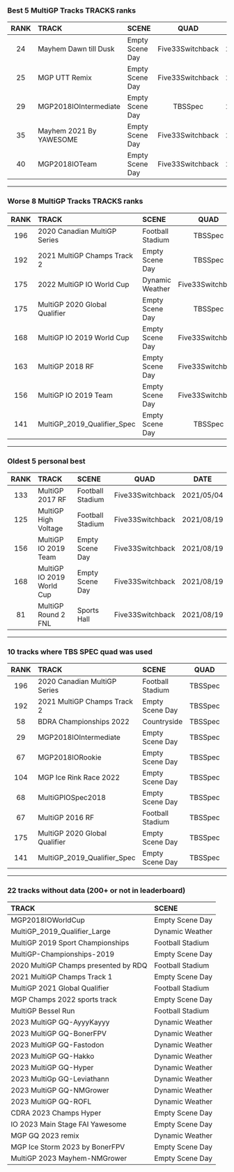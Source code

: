 ### Best 5 MultiGP Tracks TRACKS ranks
|RANK|TRACK|SCENE|QUAD|DATE|
|:---:|:---|:---|:---:|:---:|
|24|Mayhem Dawn till Dusk|Empty Scene Day|Five33Switchback|2022/04/01|
|25|MGP UTT Remix|Empty Scene Day|Five33Switchback|2022/05/24|
|29|MGP2018IOIntermediate|Empty Scene Day|TBSSpec|2021/12/20|
|35|Mayhem 2021 By YAWESOME|Empty Scene Day|Five33Switchback|2022/03/31|
|40|MGP2018IOTeam|Empty Scene Day|Five33Switchback|2022/04/03|
---
### Worse 8 MultiGP Tracks TRACKS ranks
|RANK|TRACK|SCENE|QUAD|DATE|
|:---:|:---|:---|:---:|:---:|
|196|2020 Canadian MultiGP Series|Football Stadium|TBSSpec|2022/02/19|
|192|2021 MultiGP Champs Track 2|Empty Scene Day|TBSSpec|2021/12/18|
|175|2022 MultiGP IO World Cup|Dynamic Weather|Five33Switchback|2022/05/31|
|175|MultiGP 2020 Global Qualifier|Empty Scene Day|TBSSpec|2022/02/19|
|168|MultiGP IO 2019 World Cup|Empty Scene Day|Five33Switchback|2021/08/19|
|163|MultiGP 2018 RF|Empty Scene Day|Five33Switchback|2022/04/03|
|156|MultiGP IO 2019 Team|Empty Scene Day|Five33Switchback|2021/08/19|
|141|MultiGP_2019_Qualifier_Spec|Empty Scene Day|TBSSpec|2022/02/19|
---
### Oldest 5 personal best
|RANK|TRACK|SCENE|QUAD|DATE|
|:---:|:---|:---|:---:|:---:|
|133|MultiGP 2017 RF|Football Stadium|Five33Switchback|2021/05/04|
|125|MultiGP High Voltage|Football Stadium|Five33Switchback|2021/08/19|
|156|MultiGP IO 2019 Team|Empty Scene Day|Five33Switchback|2021/08/19|
|168|MultiGP IO 2019 World Cup|Empty Scene Day|Five33Switchback|2021/08/19|
|81|MultiGP Round 2 FNL|Sports Hall|Five33Switchback|2021/08/19|
---
### 10 tracks where TBS SPEC quad was used
|RANK|TRACK|SCENE|QUAD|DATE|
|:---:|:---|:---|:---:|:---:|
|196|2020 Canadian MultiGP Series|Football Stadium|TBSSpec|2022/02/19|
|192|2021 MultiGP Champs Track 2|Empty Scene Day|TBSSpec|2021/12/18|
|58|BDRA Championships 2022|Countryside|TBSSpec|2022/10/10|
|29|MGP2018IOIntermediate|Empty Scene Day|TBSSpec|2021/12/20|
|67|MGP2018IORookie|Empty Scene Day|TBSSpec|2021/12/20|
|104|MGP Ice Rink Race 2022|Empty Scene Day|TBSSpec|2022/07/03|
|68|MultiGPIOSpec2018|Empty Scene Day|TBSSpec|2022/02/19|
|67|MultiGP 2016 RF|Football Stadium|TBSSpec|2022/02/19|
|175|MultiGP 2020 Global Qualifier|Empty Scene Day|TBSSpec|2022/02/19|
|141|MultiGP_2019_Qualifier_Spec|Empty Scene Day|TBSSpec|2022/02/19|
---
### 22 tracks without data (200+ or not in leaderboard)
|TRACK|SCENE|
|:---|:---|
|MGP2018IOWorldCup|Empty Scene Day|
|MultiGP_2019_Qualifier_Large|Dynamic Weather|
|MultiGP 2019 Sport Championships|Football Stadium|
|MultiGP-Championships-2019|Empty Scene Day|
|2020 MultiGP Champs presented by RDQ|Football Stadium|
|2021 MultiGP Champs Track 1|Empty Scene Day|
|MultiGP 2021 Global Qualifier|Football Stadium|
|MGP Champs 2022 sports track|Empty Scene Day|
|MultiGP Bessel Run|Football Stadium|
|2023 MultiGP GQ-AyyyKayyy|Dynamic Weather|
|2023 MultiGP GQ-BonerFPV|Dynamic Weather|
|2023 MultiGP GQ-Fastodon|Dynamic Weather|
|2023 MultiGP GQ-Hakko|Dynamic Weather|
|2023 MultiGP GQ-Hyper|Dynamic Weather|
|2023 MultiGp GQ-Leviathann|Dynamic Weather|
|2023 MultiGP GQ-NMGrower|Dynamic Weather|
|2023 MultiGP GQ-ROFL|Dynamic Weather|
|CDRA 2023  Champs Hyper|Empty Scene Day|
|IO 2023 Main Stage FAI Yawesome|Empty Scene Day|
|MGP GQ 2023 remix|Dynamic Weather|
|MGP Ice Storm 2023 by BonerFPV|Empty Scene Day|
|MultiGP 2023 Mayhem-NMGrower|Empty Scene Day|
